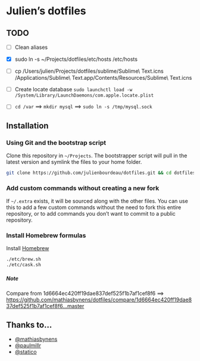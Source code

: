 # Julien’s dotfiles

## TODO

* [ ] Clean aliases
* [x] sudo ln -s ~/Projects/dotfiles/etc/hosts /etc/hosts
* [ ] cp /Users/julien/Projects/dotfiles/sublime/Sublime\ Text.icns /Applications/Sublime\ Text.app/Contents/Resources/Sublime\ Text.icns


* [ ] Create locate database `sudo launchctl load -w /System/Library/LaunchDaemons/com.apple.locate.plist`
* [ ] `cd /var` ==> `mkdir mysql` ==> `sudo ln -s /tmp/mysql.sock`

## Installation

### Using Git and the bootstrap script

Clone this repository in `~/Projects`. The bootstrapper script will pull in the latest version and symlink the files to your home folder.

```bash
git clone https://github.com/julienbourdeau/dotfiles.git && cd dotfiles && bash symlink-dotfiles.sh
```


### Add custom commands without creating a new fork

If `~/.extra` exists, it will be sourced along with the other files. You can use this to add a few custom commands without the need to fork this entire repository, or to add commands you don’t want to commit to a public repository.


### Install Homebrew formulas

Install [Homebrew](http://brew.sh/)

```bash
./etc/brew.sh
./etc/cask.sh
```

##### Note

Compare from 1d6664ec420ff19dae837def525f1b7af1cef8f6 ==> https://github.com/mathiasbynens/dotfiles/compare/1d6664ec420ff19dae837def525f1b7af1cef8f6...master

## Thanks to…

* [@mathiasbynens](https://github.com/mathiasbynens/dotfiles/)
* [@paulmillr](https://github.com/paulmillr/dotfiles/)
* [@statico](https://github.com/statico/dotfiles/)
